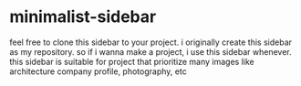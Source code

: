 # minimalist-sidebar
feel free to clone this sidebar to your project. i originally create this sidebar as my repository. so if i wanna make a project, i use this sidebar whenever. this sidebar is suitable for project that prioritize many images like architecture company profile, photography, etc

